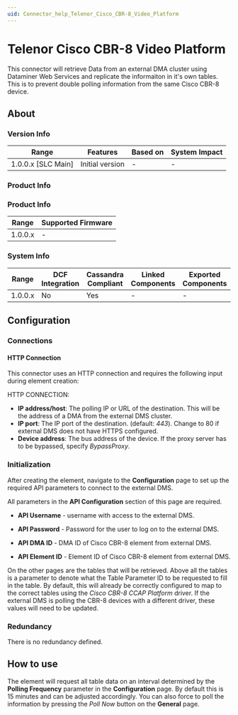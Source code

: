 ```yaml
---
uid: Connector_help_Telenor_Cisco_CBR-8_Video_Platform
---
```


# Telenor Cisco CBR-8 Video Platform

This connector will retrieve Data from an external DMA cluster using Dataminer Web Services and replicate the informaiton in it's own tables. This is to prevent double polling information from the same Cisco CBR-8 device.

## About

### Version Info

|Range  |Features  |Based on  |System Impact  |
|---------|---------|---------|---------|
|1.0.0.x [SLC Main]     |Initial version         |-         |-         |

### Product Info

### Product Info

| Range     | Supported Firmware     |
|-----------|------------------------|
| 1.0.0.x   | -                      |

### System Info

| Range     | DCF Integration     | Cassandra Compliant     | Linked Components     | Exported Components     |
|-----------|---------------------|-------------------------|-----------------------|-------------------------|
| 1.0.0.x   | No                  | Yes                     | -                     | -                       |

## Configuration

### Connections

#### HTTP Connection

This connector uses an HTTP connection and requires the following input during element creation:

HTTP CONNECTION:

  - **IP address/host**: The polling IP or URL of the destination. This will be the address of a DMA from the external DMS cluster.
  - **IP port**: The IP port of the destination. (default: *443*). Change to 80 if external DMS does not have HTTPS configured.
  - **Device address**: The bus address of the device. If the proxy server has to be bypassed, specify *BypassProxy*.


### Initialization

After creating the element, navigate to the **Configuration** page to set up the required API parameters to connect to the external DMS.

All parameters in the **API Configuration** section of this page are required.

  - **API Username** - username with access to the external DMS.

  - **API Password** - Password for the user to log on to the external DMS.

  - **API DMA ID** - DMA ID of Cisco CBR-8 element from external DMS.

  - **API Element ID** - Element ID of Cisco CBR-8 element from external DMS.

On the other pages are the tables that will be retrieved. Above all the tables is a parameter to denote what the Table Parameter ID to be requested to fill in the table. By default, this will already be correctly configured to map to the correct tables using the *Cisco CBR-8 CCAP Platform* driver. If the external DMS is polling the CBR-8 devices with a different driver, these values will need to be updated.

### Redundancy

There is no redundancy defined.



## How to use

The element will request all table data on an interval determined by the **Polling Frequency** parameter in the **Configuration** page. By default this is 15 minutes and can be adjusted accordingly. You can also force to poll the information by pressing the *Poll Now* button on the **General** page.
